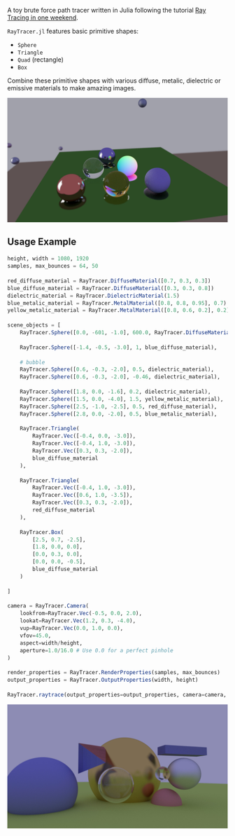 
A toy brute force path tracer written in Julia following the tutorial [Ray Tracing in one weekend](https://raytracing.github.io/).

`RayTracer.jl` features basic primitive shapes: 
- `Sphere` 
- `Triangle`
- `Quad` (rectangle)
- `Box`

Combine these primitive shapes with various diffuse, metalic, dielectric or emissive materials to make amazing images.

![](./samples/billiards.jpg)


## Usage Example

```julia
height, width = 1080, 1920
samples, max_bounces = 64, 50

red_diffuse_material = RayTracer.DiffuseMaterial([0.7, 0.3, 0.3])
blue_diffuse_material = RayTracer.DiffuseMaterial([0.3, 0.3, 0.8])
dielectric_material = RayTracer.DielectricMaterial(1.5)
blue_metalic_material = RayTracer.MetalMaterial([0.8, 0.8, 0.95], 0.7)
yellow_metalic_material = RayTracer.MetalMaterial([0.8, 0.6, 0.2], 0.2)

scene_objects = [
    RayTracer.Sphere([0.0, -601, -1.0], 600.0, RayTracer.DiffuseMaterial([0.6,0.8,0.2])),

    RayTracer.Sphere([-1.4, -0.5, -3.0], 1, blue_diffuse_material),

    # bubble
    RayTracer.Sphere([0.6, -0.3, -2.0], 0.5, dielectric_material),
    RayTracer.Sphere([0.6, -0.3, -2.0], -0.46, dielectric_material),

    RayTracer.Sphere([1.8, 0.0, -1.6], 0.2, dielectric_material),
    RayTracer.Sphere([1.5, 0.0, -4.0], 1.5, yellow_metalic_material),
    RayTracer.Sphere([2.5, -1.0, -2.5], 0.5, red_diffuse_material),
    RayTracer.Sphere([2.8, 0.0, -2.0], 0.5, blue_metalic_material),

    RayTracer.Triangle(
        RayTracer.Vec([-0.4, 0.0, -3.0]),
        RayTracer.Vec([-0.4, 1.0, -3.0]),
        RayTracer.Vec([0.3, 0.3, -2.0]),
        blue_diffuse_material
    ),

    RayTracer.Triangle(
        RayTracer.Vec([-0.4, 1.0, -3.0]),
        RayTracer.Vec([0.6, 1.0, -3.5]),
        RayTracer.Vec([0.3, 0.3, -2.0]),
        red_diffuse_material
    ),

    RayTracer.Box(
        [2.5, 0.7, -2.5],
        [1.8, 0.0, 0.0],
        [0.0, 0.3, 0.0],
        [0.0, 0.0, -0.5],
        blue_diffuse_material
    )

]

camera = RayTracer.Camera(
    lookfrom=RayTracer.Vec(-0.5, 0.0, 2.0),
    lookat=RayTracer.Vec(1.2, 0.3, -4.0),
    vup=RayTracer.Vec(0.0, 1.0, 0.0),
    vfov=45.0,
    aspect=width/height,
    aperture=1.0/16.0 # Use 0.0 for a perfect pinhole
)

render_properties = RayTracer.RenderProperties(samples, max_bounces)
output_properties = RayTracer.OutputProperties(width, height)

RayTracer.raytrace(output_properties=output_properties, camera=camera, scene=scene_objects, render_properties=render_properties)
```

![](./samples/out.jpg)


